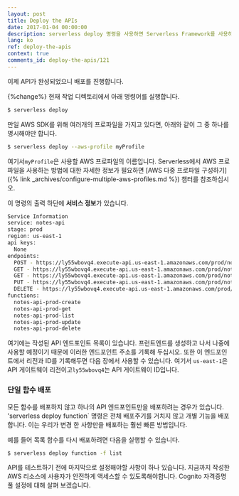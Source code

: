 ```yaml
---
layout: post
title: Deploy the APIs
date: 2017-01-04 00:00:00
description: serverless deploy 명령을 사용하면 Serverless Framework를 사용하여 AWS Lambda 및 API Gateway에 배포 할 수 있습니다. 이 명령을 실행하면 배포된 API 엔드포인트와 AWS 영역의 목록이 표시됩니다. 그리고 개별 람다 함수를 업데이트하고자 할 때에는 serverless deploy function 명령을 실행할 수 있습니다.
lang: ko
ref: deploy-the-apis
context: true
comments_id: deploy-the-apis/121
---
```


이제 API가 완성되었으니 배포를 진행합니다.

{%change%} 현재 작업 디렉토리에서 아래 명령어를 실행합니다.

``` bash
$ serverless deploy
```

만일 AWS SDK를 위해 여러개의 프로파일을 가지고 있다면, 아래와 같이 그 중 하나를 명시해야만 합니다.

``` bash
$ serverless deploy --aws-profile myProfile
```

여기서`myProfile`은 사용할 AWS 프로파일의 이름입니다. Serverless에서 AWS 프로파일을 사용하는 방법에 대한 자세한 정보가 필요하면 [AWS 다중 프로파일 구성하기]({% link _archives/configure-multiple-aws-profiles.md %}) 챕터를 참조하십시오.

이 명령의 출력 하단에 **서비스 정보**가 있습니다.

``` bash
Service Information
service: notes-api
stage: prod
region: us-east-1
api keys:
  None
endpoints:
  POST - https://ly55wbovq4.execute-api.us-east-1.amazonaws.com/prod/notes
  GET - https://ly55wbovq4.execute-api.us-east-1.amazonaws.com/prod/notes/{id}
  GET - https://ly55wbovq4.execute-api.us-east-1.amazonaws.com/prod/notes
  PUT - https://ly55wbovq4.execute-api.us-east-1.amazonaws.com/prod/notes/{id}
  DELETE - https://ly55wbovq4.execute-api.us-east-1.amazonaws.com/prod/notes/{id}
functions:
  notes-api-prod-create
  notes-api-prod-get
  notes-api-prod-list
  notes-api-prod-update
  notes-api-prod-delete
```

여기에는 작성된 API 엔드포인트 목록이 있습니다. 프런트엔드를 생성하고 나서 나중에 사용할 예정이기 때문에 이러한 엔드포인트 주소를 기록해 두십시오. 또한 이 엔드포인트에서 리전과 ID를 기록해두면 다음 장에서 사용할 수 있습니다. 여기서 `us-east-1`은 API 게이트웨이 리전이고`ly55wbovq4`는 API 게이트웨이 ID입니다.

### 단일 함수 배포

모든 함수를 배포하지 않고 하나의 API 엔드포인트만을 배포하려는 경우가 있습니다. 'serverless deploy function` 명령은 전체 배포주기를 거치지 않고 개별 기능을 배포합니다. 이는 우리가 변경 한 사항만을 배포하는 훨씬 빠른 방법입니다.

예를 들어 목록 함수를 다시 배포하려면 다음을 실행할 수 있습니다.

``` bash
$ serverless deploy function -f list
```

API를 테스트하기 전에 마지막으로 설정해야할 사항이 하나 있습니다. 지금까지 작성한 AWS 리소스에 사용자가 안전하게 액세스할 수 있도록해야합니다. Cognito 자격증명 풀 설정에 대해 살펴 보겠습니다.
